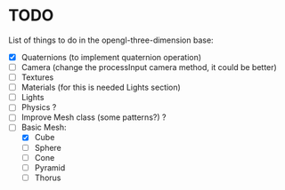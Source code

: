 # TODO

List of things to do in the opengl-three-dimension base:

- [x] Quaternions (to implement quaternion operation)
- [ ] Camera (change the processInput camera method, it could be better)
- [ ] Textures
- [ ] Materials (for this is needed Lights section)
- [ ] Lights
- [ ] Physics ?
- [ ] Improve Mesh class (some patterns?) ?
- [ ] Basic Mesh:
    - [x] Cube
    - [ ] Sphere
    - [ ] Cone
    - [ ] Pyramid
    - [ ] Thorus
